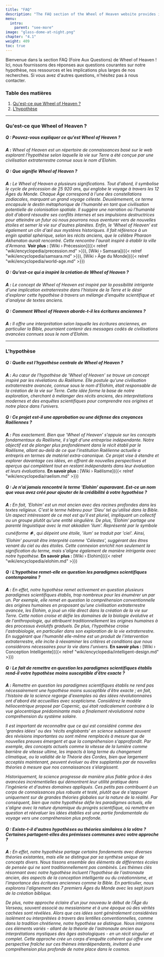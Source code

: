 ```yaml
---
title: "FAQ"
description: "The FAQ section of the Wheel of Heaven website provides insights into the hypothesis that life on Earth was created by an extraterrestrial civilization known as the Elohim. It offers interpretations of ancient scriptures, particularly the Bible, as potential messages from these advanced beings. The content is inspired by Raëlian revelations and aims to merge ancient stories with modern scientific inquiry. This section serves as a resource for understanding the site's narrative and offers additional materials for further exploration​​​​​"
menu:
  intro:
    parent: "see-more"
image: "glass-dome-at-night.png"
chapter: "4.1"
weight: 409
toc: true
---
```


Bienvenue dans la section FAQ (Foire Aux Questions) de Wheel of Heaven ! Ici, nous fournissons des réponses aux questions courantes sur notre hypothèse, nos ressources et les implications plus larges de nos recherches. Si vous avez d'autres questions, n'hésitez pas à nous contacter.

### Table des matières
1. [Qu\'est-ce que Wheel of Heaven ?](#quest-ce-que-wheel-of-heaven-)
2. [L\'hypothèse](#lhypothèse)
---

### Qu'est-ce que Wheel of Heaven ?

##### Q : Pouvez-vous expliquer ce qu'est Wheel of Heaven ?
_**A :** Wheel of Heaven est un répertoire de connaissances basé sur le web explorant l'hypothèse selon laquelle la vie sur Terre a été conçue par une civilisation extraterrestre connue sous le nom d'Elohim._

##### Q : Que signifie Wheel of Heaven ?
_**A :** Le Wheel of Heaven a plusieurs significations. Tout d'abord, il symbolise le cycle de précession de 25 920 ans, qui englobe le voyage à travers les 12 Âges du Monde. Chaque Âge correspond à l'une des constellations zodiacales, marquant un grand voyage céleste. Deuxièmement, ce terme encapsule le destin métaphorique de l'humanité en tant que civilisation potentielle de colonisation spatiale. Il suggère une narration où l'humanité doit d'abord résoudre ses conflits internes et ses impulsions destructrices pour atteindre un futur où nous pourrons nous aventurer vers de nouvelles étoiles et semer la vie sur d'autres planètes. Enfin, le 'Wheel of Heaven' est également un clin d'œil aux mystères historiques. Il fait référence à un engin spatial sphérique, selon les récits anciens, que le célèbre Pharaon Akhenaton aurait rencontré. Cette rencontre l'aurait inspiré à établir la ville d'Armana._ **Voir plus :**  [Wiki › Précession]({{< relref "wiki/encyclopedia/precession.md" >}}), [Wiki › Samsara]({{< relref "wiki/encyclopedia/samsara.md" >}}), [Wiki › Âge du Monde]({{< relref "wiki/encyclopedia/world-age.md" >}})

##### Q : Qu'est-ce qui a inspiré la création de Wheel of Heaven ?
_**A :** Le concept de Wheel of Heaven est inspiré par la possibilité intrigante d'une implication extraterrestre dans l'histoire de la Terre et le désir d'explorer cette hypothèse à travers un mélange d'enquête scientifique et d'analyse de textes anciens._

##### Q : Comment Wheel of Heaven aborde-t-il les écritures anciennes ?
_**A :** Il offre une interprétation selon laquelle les écritures anciennes, en particulier la Bible, pourraient contenir des messages codés de civilisations avancées connues sous le nom d'Elohim._

---

### L'hypothèse

##### Q : Quelle est l'hypothèse centrale de Wheel of Heaven ?
_**A :** Au cœur de l'hypothèse de 'Wheel of Heaven' se trouve un concept inspiré par les révélations du Raëlisme. Elle postule qu'une civilisation extraterrestre avancée, connue sous le nom d'Elohim, était responsable de la création de la vie sur Terre. Cette idée forme la base de notre exploration, cherchant à mélanger des récits anciens, des interprétations modernes et des enquêtes scientifiques pour comprendre nos origines et notre place dans l'univers._

##### Q : Ce projet est-il une approbation ou une défense des croyances Raëliennes ?

_**A :** Pas exactement. Bien que 'Wheel of Heaven' s'appuie sur les concepts fondamentaux du Raëlisme, il s'agit d'une entreprise indépendante. Notre objectif est de plonger plus profondément dans le récit établi par le Raëlisme, allant au-delà de ce que l'institution Raëlienne actuelle a entrepris en termes de matériel extra-canonique. Ce projet vise à étendre et explorer davantage ces idées, en offrant de nouvelles perspectives et aperçus qui complètent tout en restant indépendants dans leur évaluation et leurs évaluations._ **En savoir plus :** [Wiki › Raëlisme]({{< relref "wiki/encyclopedia/raelism.md" >}})

##### Q : Je n'ai jamais rencontré le terme 'Elohim' auparavant. Est-ce un nom que vous avez créé pour ajouter de la crédibilité à votre hypothèse ?
_**A :** En fait, 'Elohim' est un mot ancien avec des racines profondes dans les textes religieux. C'est le terme hébreu pour 'Dieu' tel qu'utilisé dans la Bible. Un aspect intéressant de ce mot est qu'il est pluriel, impliquant un collectif ou un groupe plutôt qu'une entité singulière. De plus, 'Elohim' partage une parenté linguistique avec le mot akkadien 'ilum'. Représenté par le symbole cunéiforme 𒀭, qui dépeint une étoile, 'ilum' se traduit par 'ciel'. Ainsi, 'Elohim' pourrait être interprété comme 'Célestes', suggérant des êtres venant du ciel ou des étoiles. Cette connexion enrichit non seulement la signification du terme, mais s'aligne également de manière intrigante avec notre hypothèse._ **En savoir plus :** [Wiki › Elohim]({{< relref "wiki/encyclopedia/elohim.md" >}})

##### Q : L'hypothèse remet-elle en question les paradigmes scientifiques contemporains ?
_**A :** En effet, notre hypothèse remet activement en question plusieurs paradigmes scientifiques établis, trop nombreux pour les énumérer un par un. Par exemple, elle remet en question la compréhension conventionnelle des origines humaines en proposant qu'une civilisation extraterrestre avancée, les Elohim, a joué un rôle direct dans la création de la vie sur Terre. Cette notion croise et défie les domaines de la biologie évolutive et de l'anthropologie, qui attribuent traditionnellement les origines humaines à des processus évolutifs graduels. De plus, l'hypothèse croise l'astrobiologie, en particulier dans son exploration de la vie extraterrestre. En suggérant que l'humanité elle-même est un produit de l'intervention extraterrestre, elle incite à réexaminer les critères et conditions que nous considérons nécessaires pour la vie dans l'univers._ **En savoir plus :** [Wiki › Conception Intelligente]({{< relref "wiki/encyclopedia/intelligent-design.md" >}})

##### Q : Le fait de remettre en question les paradigmes scientifiques établis rend-il votre hypothèse moins susceptible d'être exacte ?

_**A :** Remettre en question les paradigmes scientifiques établis ne rend pas nécessairement une hypothèse moins susceptible d'être exacte ; en fait, l'histoire de la science regorge d'exemples où des idées révolutionnaires ont d'abord été accueillies avec scepticisme. Considérez le modèle héliocentrique proposé par Copernic, qui était radicalement contraire à la vue géocentrique prédominante mais a finalement révolutionné notre compréhension du système solaire._

_Il est important de reconnaître que ce qui est considéré comme des 'grandes idées' ou des 'récits englobants' en science subissent souvent des révisions importantes ou sont même remplacés à mesure que de nouvelles preuves émergent et que la compréhension s'approfondit. Par exemple, des concepts actuels comme la vitesse de la lumière comme barrière de vitesse ultime, les impacts à long terme du changement climatique, ou la validité de la Théorie des Cordes, bien que largement acceptés maintenant, peuvent évoluer ou être supplantés par de nouvelles théories à mesure que nos connaissances s'élargissent._

_Historiquement, la science progresse de manière plus fiable grâce à des avancées incrémentielles qui démontrent leur utilité pratique dans l'ingénierie et d'autres domaines appliqués. Ces petits pas contribuent à un corps de connaissances plus robuste et testé, plutôt que de s'appuyer uniquement sur de grandes théories globales sur la nature de la réalité. Par conséquent, bien que notre hypothèse défie les paradigmes actuels, elle s'aligne avec la nature dynamique du progrès scientifique, où remettre en question et réévaluer les idées établies est une partie fondamentale du voyage vers une compréhension plus profonde._

##### Q : Existe-t-il d'autres hypothèses ou théories similaires à la vôtre ? Certaines partagent-elles des prémisses communes avec votre approche ?

_**A :** En effet, notre hypothèse partage certains fondements avec diverses théories existantes, mais elle se distingue par sa synthèse unique de concepts divers. Nous tissons ensemble des éléments de différentes écoles de pensée qui ne sont traditionnellement pas combinés. Les thèmes clés résonnant avec notre hypothèse incluent l'hypothèse de l'astronaute ancien, des aspects de la conception intelligente ou du créationnisme, et l'importance des écritures anciennes comme la Bible. En particulier, nous explorons l'alignement des 7 premiers Âges du Monde avec les sept jours de la création biblique._

_De plus, notre approche éclaire d'un jour nouveau le début de l'Âge du Verseau, souvent associé au messianisme et à une époque où des vérités cachées sont révélées. Alors que ces idées sont généralement considérées isolément ou interprétées à travers des lentilles conventionnelles, comme dans la tradition chrétienne, notre hypothèse se distingue. Nous intégrons ces éléments variés - allant de la théorie de l'astronaute ancien aux interprétations mystiques des âges astrologiques - en un récit singulier et complet. Cette approche crée un corps d'enquête cohérent qui offre une perspective fraîche sur ces thèmes interdépendants, invitant à une compréhension plus profonde de notre place dans le cosmos._
